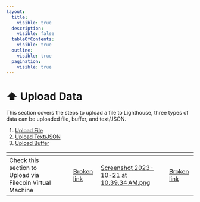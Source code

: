 ```yaml
---
layout:
  title:
    visible: true
  description:
    visible: false
  tableOfContents:
    visible: true
  outline:
    visible: true
  pagination:
    visible: true
---
```


# ⬆ Upload Data

This section covers the steps to upload a file to Lighthouse, three types of data can be uploaded file, buffer, and text/JSON.

1. [Upload File](file.md)
2. [Upload Text/JSON](text-json.md)
3. [Upload Buffer](buffer.md)



<table data-view="cards"><thead><tr><th></th><th></th><th></th><th data-type="content-ref"></th><th data-hidden data-card-cover data-type="files"></th><th data-hidden data-card-target data-type="content-ref"></th></tr></thead><tbody><tr><td>Check this section to Upload via Filecoin Virtual Machine</td><td></td><td></td><td><a href="broken-reference">Broken link</a></td><td><a href="../../.gitbook/assets/Screenshot 2023-10-21 at 10.39.34 AM.png">Screenshot 2023-10-21 at 10.39.34 AM.png</a></td><td><a href="broken-reference">Broken link</a></td></tr></tbody></table>

